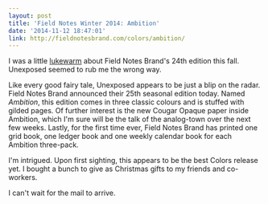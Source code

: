 ```yaml
---
layout: post
title: 'Field Notes Winter 2014: Ambition'
date: '2014-11-12 18:47:01'
link: http://fieldnotesbrand.com/colors/ambition/
---
```


I was a little [lukewarm](http://www.thenewsprint.co/2014/10/16/field-notes-unexposed/) about Field Notes Brand's 24th edition this fall. Unexposed seemed to rub me the wrong way. 

Like every good fairy tale, Unexposed appears to be just a blip on the radar. Field Notes Brand announced their 25th seasonal edition today. Named *Ambition*, this edition comes in three classic colours and is stuffed with gilded pages. Of further interest is the new Cougar Opaque paper inside Ambition, which I'm sure will be the talk of the analog-town over the next few weeks. Lastly, for the first time ever, Field Notes Brand has printed one grid book, one ledger book and one weekly calendar book for each Ambition three-pack. 

I'm intrigued. Upon first sighting, this appears to be the best Colors release yet. I bought a bunch to give as Christmas gifts to my friends and co-workers.

I can't wait for the mail to arrive. 